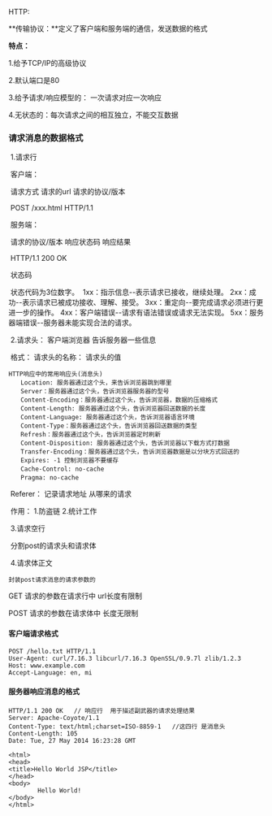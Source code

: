 HTTP:

**传输协议：**定义了客户端和服务端的通信，发送数据的格式

**特点：**

1.给予TCP/IP的高级协议

2.默认端口是80

3.给予请求/响应模型的：  一次请求对应一次响应

4.无状态的：每次请求之间的相互独立，不能交互数据

<!--more-->

### 请求消息的数据格式

​	1.请求行

​	客户端：

​			请求方式   请求的url  请求的协议/版本

​			POST    /xxx.html     HTTP/1.1 

​	服务端：

​			请求的协议/版本  响应状态码 响应结果

​			HTTP/1.1   200   OK  

​	状态码

​	状态代码为3位数字。
​	1xx：指示信息--表示请求已接收，继续处理。
​	2xx：成功--表示请求已被成功接收、理解、接受。
​	3xx：重定向--要完成请求必须进行更进一步的操作。
​	4xx：客户端错误--请求有语法错误或请求无法实现。
​	5xx：服务器端错误--服务器未能实现合法的请求。



​	2.请求头：  客户端浏览器 告诉服务器一些信息

​			格式：   请求头的名称：  请求头的值

```
HTTP响应中的常用响应头(消息头)
　　Location: 服务器通过这个头，来告诉浏览器跳到哪里
　　Server：服务器通过这个头，告诉浏览器服务器的型号
　　Content-Encoding：服务器通过这个头，告诉浏览器，数据的压缩格式
　　Content-Length: 服务器通过这个头，告诉浏览器回送数据的长度
　　Content-Language: 服务器通过这个头，告诉浏览器语言环境
　　Content-Type：服务器通过这个头，告诉浏览器回送数据的类型
　　Refresh：服务器通过这个头，告诉浏览器定时刷新
　　Content-Disposition: 服务器通过这个头，告诉浏览器以下载方式打数据
　　Transfer-Encoding：服务器通过这个头，告诉浏览器数据是以分块方式回送的
　　Expires: -1 控制浏览器不要缓存
　　Cache-Control: no-cache
　　Pragma: no-cache
```

​			Referer： 记录请求地址  从哪来的请求

​						作用：  1.防盗链  2.统计工作

​	3.请求空行  

​			 分割post的请求头和请求体

​	4.请求体正文

```
封装post请求消息的请求参数的

```



GET  请求的参数在请求行中  url长度有限制

POST  请求的参数在请求体中  长度无限制

#### 客户端请求格式

```http
POST /hello.txt HTTP/1.1
User-Agent: curl/7.16.3 libcurl/7.16.3 OpenSSL/0.9.7l zlib/1.2.3
Host: www.example.com
Accept-Language: en, mi
```



#### 服务器响应消息的格式

```http
HTTP/1.1 200 OK   // 响应行  用于描述副武器的请求处理结果
Server: Apache-Coyote/1.1
Content-Type: text/html;charset=ISO-8859-1   //这四行 是消息头
Content-Length: 105
Date: Tue, 27 May 2014 16:23:28 GMT

<html>
<head>
<title>Hello World JSP</title>
</head>
<body>
		Hello World!
</body>
</html>

```







